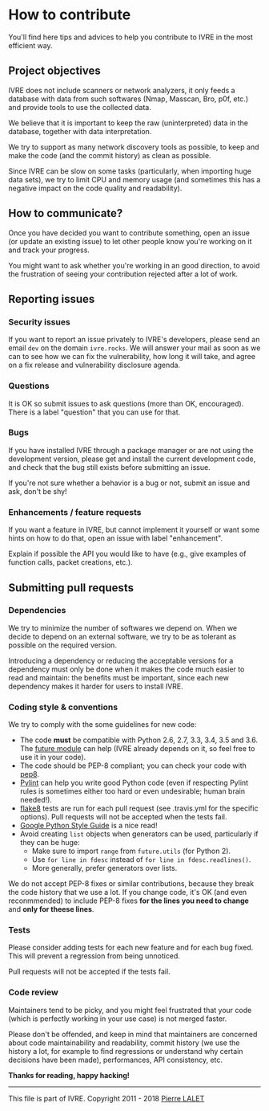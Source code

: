 # How to contribute

You'll find here tips and advices to help you contribute to IVRE in
the most efficient way.

## Project objectives

IVRE does not include scanners or network analyzers, it only feeds a
database with data from such softwares (Nmap, Masscan, Bro, p0f, etc.)
and provide tools to use the collected data.

We believe that it is important to keep the raw (uninterpreted) data
in the database, together with data interpretation.

We try to support as many network discovery tools as possible, to keep
and make the code (and the commit history) as clean as possible.

Since IVRE can be slow on some tasks (particularly, when importing
huge data sets), we try to limit CPU and memory usage (and sometimes
this has a negative impact on the code quality and readability).

## How to communicate?

Once you have decided you want to contribute something, open an issue
(or update an existing issue) to let other people know you're working
on it and track your progress.

You might want to ask whether you're working in an good direction, to
avoid the frustration of seeing your contribution rejected after a lot
of work.

## Reporting issues

### Security issues

If you want to report an issue privately to IVRE's developers, please
send an email `dev` on the domain `ivre.rocks`. We will answer your
mail as soon as we can to see how we can fix the vulnerability, how
long it will take, and agree on a fix release and vulnerability
disclosure agenda.

### Questions

It is OK so submit issues to ask questions (more than OK,
encouraged). There is a label "question" that you can use for that.

### Bugs

If you have installed IVRE through a package manager or are not using
the development version, please get and install the current
development code, and check that the bug still exists before
submitting an issue.

If you're not sure whether a behavior is a bug or not, submit an issue
and ask, don't be shy!

### Enhancements / feature requests

If you want a feature in IVRE, but cannot implement it yourself or
want some hints on how to do that, open an issue with label
"enhancement".

Explain if possible the API you would like to have (e.g., give examples
of function calls, packet creations, etc.).

## Submitting pull requests

### Dependencies

We try to minimize the number of softwares we depend on. When we
decide to depend on an external software, we try to be as tolerant as
possible on the required version.

Introducing a dependency or reducing the acceptable versions for a
dependency must only be done when it makes the code much easier to
read and maintain: the benefits must be important, since each new
dependency makes it harder for users to install IVRE.

### Coding style & conventions

We try to comply with the some guidelines for new code:

-   The code **must** be compatible with Python 2.6, 2.7, 3.3, 3.4,
    3.5 and 3.6. The [future module](http://python-future.org/) can
    help (IVRE already depends on it, so feel free to use it in your
    code).
-   The code should be PEP-8 compliant; you can check your code with
    [pep8](https://pypi.python.org/pypi/pep8).
-   [Pylint](http://www.pylint.org/) can help you write good Python
    code (even if respecting Pylint rules is sometimes either too hard
    or even undesirable; human brain needed!).
-   [flake8](http://flake8.pycqa.org/) tests are run for each pull
    request (see .travis.yml for the specific options). Pull requests
    will not be accepted when the tests fail.
-   [Google Python Style Guide](https://google.github.io/styleguide/pyguide.html)
    is a nice read!
-   Avoid creating `list` objects when generators can be used,
    particularly if they can be huge:
    -   Make sure to import `range` from `future.utils` (for Python 2).
    -   Use `for line in fdesc` instead of `for line in fdesc.readlines()`.
    -   More generally, prefer generators over lists.

We do not accept PEP-8 fixes or similar contributions, because they
break the code history that we use a lot. If you change code, it's OK
(and even reconmmended) to include PEP-8 fixes **for the lines you
need to change** and **only for theese lines**.

### Tests

Please consider adding tests for each new feature and for each bug
fixed. This will prevent a regression from being unnoticed.

Pull requests will not be accepted if the tests fail.

### Code review

Maintainers tend to be picky, and you might feel frustrated that your
code (which is perfectly working in your use case) is not merged
faster.

Please don't be offended, and keep in mind that maintainers are
concerned about code maintainability and readability, commit history
(we use the history a lot, for example to find regressions or
understand why certain decisions have been made), performances, API
consistency, etc.

**Thanks for reading, happy hacking!**

---

This file is part of IVRE. Copyright 2011 - 2018
[Pierre LALET](mailto:pierre.lalet@cea.fr)
